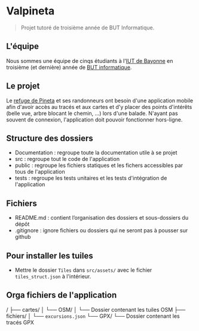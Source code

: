 # Valpineta
> Projet tutoré de troisième année de BUT Informatique.

## L'équipe
Nous sommes une équipe de cinqs étudiants à l'[IUT de Bayonne](https://www.iutbayonne.univ-pau.fr/presentation.html) en troisième (et dernière) année de [BUT informatique](https://www.iutbayonne.univ-pau.fr/but/informatique).

## Le projet
Le [refuge de Pineta](https://www.valpineta.eu/fr/el-refugio/) et ses randonneurs ont besoin d'une application mobile afin d'avoir accès au tracés et aux cartes et d'y placer des points d'intérêts (belle vue, arbre blocant le chemin, ...) lors d'une balade. N'ayant pas souvent de connexion, l'application doit pouvoir fonctionner hors-ligne.

## Structure des dossiers
- Documentation : regroupe toute la documentation utile à se projet 
- src : regroupe tout le code de l'application
- public : regroupe les fichiers statiques et les fichers accessibles par tous de l'application
- tests : regroupe les tests unitaires et les tests d'intégration de l'application

## Fichiers 
- README.md : contient l’organisation des dossiers et sous-dossiers du dépôt 
- .gitignore : ignore fichiers ou dossiers qui ne seront pas à pousser sur github 

## Pour installer les tuiles
- Mettre le dossier `Tiles` dans `src/assets/` avec le fichier `tiles_struct.json` à l'intérieur.

## Orga fichiers de l'application
/
├── cartes/
│   └── OSM/
│       └── Dossier contenant les tuiles OSM
├── fichiers/
│   └── `excursions.json`
└── GPX/
    └── Dossier contenant les tracés GPX
